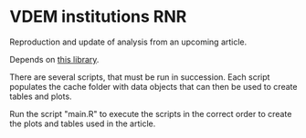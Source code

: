 
# VDEM institutions RNR

Reproduction and update of analysis from an upcoming article.

Depends on [this library](http://github.com/peder2911/timelib).

There are several scripts, that must be run in succession. Each script
populates the cache folder with data objects that can then be used to create
tables and plots.

Run the script "main.R" to execute the scripts in the correct order to create the
plots and tables used in the article.
